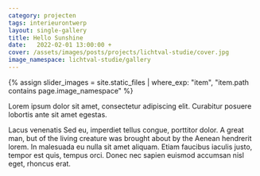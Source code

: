 ```yaml
---
category: projecten
tags: interieurontwerp
layout: single-gallery
title: Hello Sunshine
date:   2022-02-01 13:00:00 +
cover: /assets/images/posts/projects/lichtval-studie/cover.jpg
image_namespace: lichtval-studie/gallery
---
```

{% assign slider_images = site.static_files | where_exp: "item", "item.path contains page.image_namespace" %}

Lorem ipsum dolor sit amet, consectetur adipiscing elit. Curabitur posuere lobortis ante sit amet egestas.

Lacus venenatis Sed eu, imperdiet tellus congue, porttitor dolor. A great man, but of the living creature was brought about by the Aenean hendrerit lorem. In malesuada eu nulla sit amet aliquam. Etiam faucibus iaculis justo, tempor est quis, tempus orci. Donec nec sapien euismod accumsan nisl eget, rhoncus erat.
